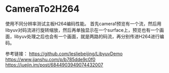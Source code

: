 # CameraTo2H264
使用不同分辨率测试主板H264编码性能。
首先camera1预览有一个流，然后用libyuv对码流进行旋转缩放，然后再单独显示在一个surface上，预览也有一个画面，libyuv处理之后也会有一个画面，就是两路的码流，再分别传进H264进行编码。

参考链接：
https://github.com/lesliebeijing/LibyuvDemo
https://www.jianshu.com/p/b785dde9c0f0
https://juejin.im/post/6844903949074432007

